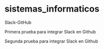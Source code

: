 # sistemas_informaticos
Slack-GitHub

Primera prueba para integrar Slack en Github

Segunda prueba para integrar Slack en Github
